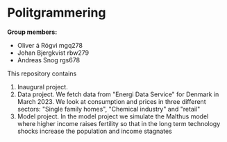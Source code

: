 # Politgrammering 

**Group members:**
- Oliver á Rógvi mgq278
- Johan Bjergkvist rbw279
- Andreas Snog rgs678

This repository contains  
1. Inaugural project. 
2. Data project. We fetch data from "Energi Data Service" for Denmark in March 2023. We look at consumption and prices in three different sectors: "Single family homes", "Chemical industry" and "retail"
3. Model project. In the model project we simulate the Malthus model where higher income raises fertility so that in the long term technology shocks increase the population and income stagnates
